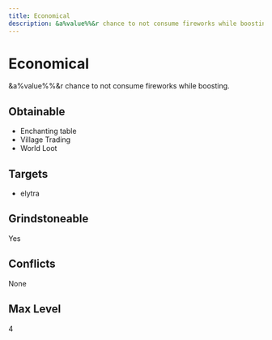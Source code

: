 ```yaml
---
title: Economical
description: &a%value%%&r chance to not consume fireworks while boosting.
---
```

# Economical
&a%value%%&r chance to not consume fireworks while boosting.
## Obtainable
- Enchanting table
- Village Trading
- World Loot
## Targets
- elytra
## Grindstoneable
Yes
## Conflicts
None
## Max Level
4
